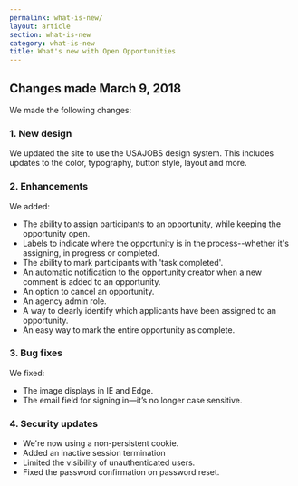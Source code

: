 ```yaml
---
permalink: what-is-new/
layout: article
section: what-is-new
category: what-is-new
title: What's new with Open Opportunities
---
```


## Changes made March 9, 2018
We made the following changes:

### 1.	New design
We updated the site to use the USAJOBS design system. This includes updates to the color, typography, button style, layout and more.

### 2.	Enhancements
We added:

* The ability to assign participants to an opportunity, while keeping the opportunity open.
* Labels to indicate where the opportunity is in the process--whether it's assigning, in progress or completed. 
* The ability to mark participants with 'task completed'.
* An automatic notification to the opportunity creator when a new comment is added to an opportunity.
* An option to cancel an opportunity. 
* An agency admin role.
* A way to clearly identify which applicants have been assigned to an opportunity.
* An easy way to mark the entire opportunity as complete.

### 3.	Bug fixes
We fixed:

* The image displays in IE and Edge.
* The email field for signing in—it’s no longer case sensitive.

### 4.	Security updates

*	We're now using a non-persistent cookie.
*	Added an inactive session termination 
* Limited the visibility of unauthenticated users. 
* Fixed the password confirmation on password reset.


